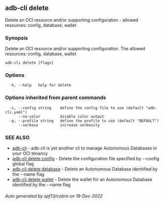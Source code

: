 ## adb-cli delete

Delete an OCI resource and/or supporting configuration - allowed resources: config, database, wallet

### Synopsis

Delete an OCI resource and/or supporting configuration.
The allowed resources: config, database, wallet

```
adb-cli delete [flags]
```

### Options

```
  -h, --help   help for delete
```

### Options inherited from parent commands

```
  -c, --config string    define the config file to use (default "adb-cli.yaml")
      --no-color         disable color output
  -p, --profile string   define the profile to use (default "DEFAULT")
      --verbose          increase verbosity
```

### SEE ALSO

* [adb-cli](adb-cli.md)	 - adb-cli is yet another cli to manage Autonomous Databases in your OCI tenancy
* [adb-cli delete config](adb-cli_delete_config.md)	 - Delete the configuration file specified by --config global flag
* [adb-cli delete database](adb-cli_delete_database.md)	 - Delete an Autonomous Database identified by the --name flag
* [adb-cli delete wallet](adb-cli_delete_wallet.md)	 - Delete the wallet for an Autonomous Database identified by the --name flag

###### Auto generated by spf13/cobra on 19-Dec-2022
